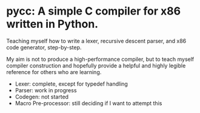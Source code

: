 # pycc: A simple C compiler for x86 written in Python.

Teaching myself how to write a lexer, recursive descent parser, and x86 code generator, step-by-step.

My aim is not to produce a high-performance compiler, but to teach myself compiler construction and hopefully provide a helpful and highly legible reference for others who are learning.

* Lexer: complete, except for typedef handling
* Parser: work in progress
* Codegen: not started
* Macro Pre-processor: still deciding if I want to attempt this
